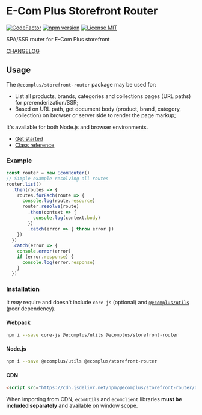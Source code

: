 # E-Com Plus Storefront Router

[![CodeFactor](https://www.codefactor.io/repository/github/ecomplus/storefront-router/badge)](https://www.codefactor.io/repository/github/ecomplus/storefront-router)
[![npm version](https://img.shields.io/npm/v/@ecomplus/storefront-router.svg)](https://www.npmjs.org/@ecomplus/storefront-router)
[![License MIT](https://img.shields.io/badge/License-MIT-yellow.svg)](https://opensource.org/licenses/MIT)

SPA/SSR router for E-Com Plus storefront

[CHANGELOG](https://github.com/ecomplus/storefront-router/blob/master/CHANGELOG.md)

## Usage

The `@ecomplus/storefront-router` package may be used for:

- List all products, brands, categories and collections pages
(URL paths) for prerenderization/SSR;
- Based on URL path, get document body (product, brand, category, collection)
on browser or server side to render the page markup;

It's available for both Node.js and browser environments.

- [Get started](https://developers.e-com.plus/storefront-router/module-@ecomplus_storefront-router.html)
- [Class reference](https://developers.e-com.plus/storefront-router/EcomRouter.html)

### Example

```js
const router = new EcomRouter()
// Simple example resolving all routes
router.list()
  .then(routes => {
    routes.forEach(route => {
      console.log(route.resource)
      router.resolve(route)
        .then(context => {
          console.log(context.body)
        })
        .catch(error => { throw error })
    })
  })
  .catch(error => {
    console.error(error)
    if (error.response) {
      console.log(error.response)
    }
  })
```

### Installation

It _may_ require and doesn't include `core-js` (optional) and [`@ecomplus/utils`](https://developers.e-com.plus/utils/) (peer dependency).

#### Webpack

```bash
npm i --save core-js @ecomplus/utils @ecomplus/storefront-router
```

#### Node.js

```bash
npm i --save @ecomplus/utils @ecomplus/storefront-router
```

#### CDN

```html
<script src="https://cdn.jsdelivr.net/npm/@ecomplus/storefront-router/dist/ecom-router.var.min.js"></script>
```

When importing from CDN, `ecomUtils` and `ecomClient` libraries **must be included separately** and available on window scope.
